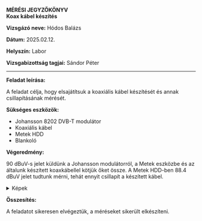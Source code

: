 
**MÉRÉSI JEGYZŐKÖNYV**  
**Koax kábel készítés**  

**Vizsgázó neve:** Hódos Balázs

**Dátum:** 2025.02.12.

**Helyszín:** Labor 

**Vizsgabizottság tagjai:** Sándor Péter  

---

**Feladat leírása:**

A feladat célja, hogy elsajátítsuk a koaxiális kábel készítését és annak csillapításának mérését.

**Sükséges eszközök:**

- Johansson 8202 DVB-T modulátor
- Koaxiális kábel
- Metek HDD
- Blankoló

**Végeredmény:**

90 dBuV-s jelet küldünk a Johansson modulátorról, a Metek eszközbe és az általunk készített koaxkábellel kötjük őket össze.
A Metek HDD-ben 88.4 dBuV jelet tudtunk mérni, tehát ennyit csillapít a készített kábel.

<details>
    <summary>Képek</summary>
    
![its_snapshot_0002](https://github.com/user-attachments/assets/e104db6c-41d7-4db7-9894-afe1ad32680c)
![IMG_4049](https://github.com/user-attachments/assets/49e8193e-b9c1-4d8e-80c2-3cf537a8d4c6)
</details>

**Összesítés:**

A feladatot sikeresen elvégeztük, a méréseket sikerült elkészíteni.
